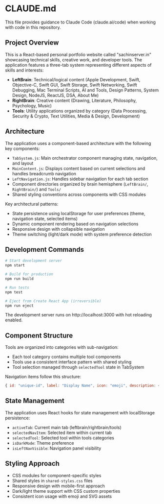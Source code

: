# CLAUDE.md

This file provides guidance to Claude Code (claude.ai/code) when working with code in this repository.

## Project Overview

This is a React-based personal portfolio website called "sachinserver.in" showcasing technical skills, creative work, and developer tools. The application features a three-tab system representing different aspects of skills and interests:

- **LeftBrain**: Technical/logical content (Apple Development, Swift, Objective-C, Swift GUI, Swift Storage, Swift Networking, Swift Debugging, Mac Terminal Scripts, AI and Tools, Design Patterns, System Design, NodeJS, ReactJS, DSA, About Me)
- **RightBrain**: Creative content (Drawing, Literature, Philosophy, Psychology, Music)  
- **Tools**: Utility applications organized by category (Data Processing, Security & Crypto, Text Utilities, Media & Design, Development)

## Architecture

The application uses a component-based architecture with the following key components:

- `TabSystem.js`: Main orchestrator component managing state, navigation, and layout
- `MainContent.js`: Displays content based on current selections and handles breadcrumb navigation
- `LeftNavigation.js`: Handles sidebar navigation for each tab section
- Component directories organized by brain hemisphere (`LeftBrain/`, `RightBrain/`) and `Tools/`
- Shared styling conventions across components with CSS modules

Key architectural patterns:
- State persistence using localStorage for user preferences (theme, navigation state, selected items)
- Dynamic component rendering based on navigation selections
- Responsive design with collapsible navigation
- Theme switching (light/dark mode) with system preference detection

## Development Commands

```bash
# Start development server
npm start

# Build for production  
npm run build

# Run tests
npm test

# Eject from Create React App (irreversible)
npm run eject
```

The development server runs on http://localhost:3000 with hot reloading enabled.

## Component Structure

Tools are organized into categories with sub-navigation:
- Each tool category contains multiple tool components
- Tools use a consistent interface pattern with shared styling
- Tool selection managed through `selectedTool` state in TabSystem

Navigation items follow this structure:
```javascript
{ id: "unique-id", label: "Display Name", icon: "emoji", description: <Component /> }
```

## State Management

The application uses React hooks for state management with localStorage persistence:
- `activeTab`: Current main tab (leftbrain/rightbrain/tools)
- `selectedNavItem`: Selected item within current tab
- `selectedTool`: Selected tool within tools categories  
- `isDarkMode`: Theme preference
- `isLeftNavVisible`: Navigation panel visibility

## Styling Approach

- CSS modules for component-specific styles
- Shared styles in `shared-styles.css` files
- Responsive design with mobile-first approach
- Dark/light theme support with CSS custom properties
- Consistent icon usage with emoji and SVG assets